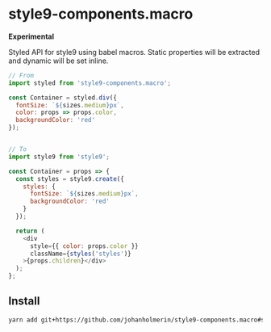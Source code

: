 # style9-components.macro

**Experimental**

Styled API for style9 using babel macros. Static properties will be extracted
and dynamic will be set inline.

```javascript
// From
import styled from 'style9-components.macro';

const Container = styled.div({
  fontSize: `${sizes.medium}px`,
  color: props => props.color,
  backgroundColor: 'red'
});


// To
import style9 from 'style9';

const Container = props => {
  const styles = style9.create({
    styles: {
      fontSize: `${sizes.medium}px`,
      backgroundColor: 'red'
    }
  });

  return (
    <div
      style={{ color: props.color }}
      className={styles('styles')}
    >{props.children}</div>
  );
};
```

## Install

```sh
yarn add git+https://github.com/johanholmerin/style9-components.macro#semver:^0.1.0
```
